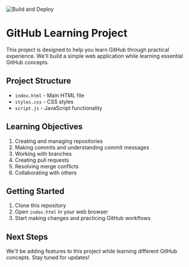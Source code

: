 ![Build and Deploy](https://github.com/RushitSolanki/LearnGitHub/actions/workflows/main.yml/badge.svg?branch=main)

# GitHub Learning Project

This project is designed to help you learn GitHub through practical experience. We'll build a simple web application while learning essential GitHub concepts.

## Project Structure
- `index.html` - Main HTML file
- `styles.css` - CSS styles
- `script.js` - JavaScript functionality

## Learning Objectives
1. Creating and managing repositories
2. Making commits and understanding commit messages
3. Working with branches
4. Creating pull requests
5. Resolving merge conflicts
6. Collaborating with others

## Getting Started
1. Clone this repository
2. Open `index.html` in your web browser
3. Start making changes and practicing GitHub workflows

## Next Steps
We'll be adding features to this project while learning different GitHub concepts. Stay tuned for updates!    
 